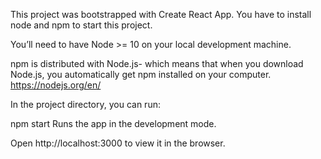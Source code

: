 

This project was bootstrapped with Create React App. You have to install node and npm to start this project.

You’ll need to have Node >= 10 on your local development machine.

npm is distributed with Node.js- which means that when you download Node.js, you automatically get npm installed on your computer. https://nodejs.org/en/


In the project directory, you can run:

npm start
Runs the app in the development mode.

Open http://localhost:3000 to view it in the browser.
